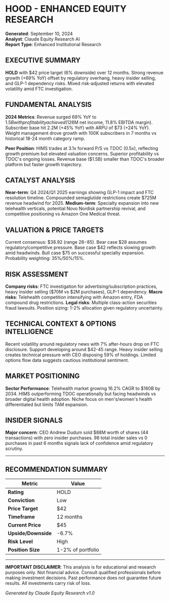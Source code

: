 # **HOOD - ENHANCED EQUITY RESEARCH**

**Generated**: September 10, 2024  
**Analyst**: Claude Equity Research AI  
**Report Type**: Enhanced Institutional Research

## EXECUTIVE SUMMARY
**HOLD** with $42 price target (6% downside) over 12 months. Strong revenue growth (+69% YoY) offset by regulatory overhang, heavy insider selling, and GLP-1 dependency risks. Mixed risk-adjusted returns with elevated volatility amid FTC investigation.

## FUNDAMENTAL ANALYSIS
**2024 Metrics**: Revenue surged 69% YoY to $1.5B with profitability achieved ($126M net income, 11.8% EBITDA margin). Subscriber base hit 2.2M (+45% YoY) with ARPU of $73 (+24% YoY). Weight management drove growth with 100K subscribers in 7 months vs historical 18-24 month category ramp.

**Peer Position**: HIMS trades at 3.1x forward P/S vs TDOC (0.5x), reflecting growth premium but elevated valuation concerns. Superior profitability vs TDOC's ongoing losses. Revenue base ($1.5B) smaller than TDOC's broader platform but faster growth trajectory.

## CATALYST ANALYSIS
**Near-term**: Q4 2024/Q1 2025 earnings showing GLP-1 impact and FTC resolution timeline. Compounded semaglutide restrictions create $725M revenue headwind for 2025.
**Medium-term**: Specialty expansion into new telehealth verticals, potential Novo Nordisk partnership revival, and competitive positioning vs Amazon One Medical threat.

## VALUATION & PRICE TARGETS
Current consensus: $38.92 (range $28-$85). Bear case $28 assumes regulatory/competitive pressure. Base case $42 reflects slowing growth amid headwinds. Bull case $75 on successful specialty expansion. Probability weighting: 35%/50%/15%.

## RISK ASSESSMENT
**Company risks**: FTC investigation for advertising/subscription practices, heavy insider selling ($70M vs $2M purchases), GLP-1 dependency. **Macro risks**: Telehealth competition intensifying with Amazon entry, FDA compound drug restrictions. **Legal risks**: Multiple class-action securities fraud lawsuits. Position sizing: 1-2% allocation given regulatory uncertainty.

## TECHNICAL CONTEXT & OPTIONS INTELLIGENCE
Recent volatility around regulatory news with 7% after-hours drop on FTC disclosure. Support developing around $42-45 range. Heavy insider selling creates technical pressure with CEO disposing 59% of holdings. Limited options flow data suggests cautious institutional sentiment.

## MARKET POSITIONING
**Sector Performance**: Telehealth market growing 16.2% CAGR to $160B by 2034. HIMS outperforming TDOC operationally but facing headwinds vs broader digital health adoption. Niche focus on men's/women's health differentiated but limits TAM expansion.

## INSIDER SIGNALS
**Major concern**: CEO Andrew Dudum sold $88M worth of shares (44 transactions) with zero insider purchases. 98 total insider sales vs 0 purchases in past 6 months signals lack of confidence amid regulatory scrutiny.

---

## RECOMMENDATION SUMMARY

| Metric | Value |
|--------|-------|
| **Rating** | HOLD |
| **Conviction** | Low |
| **Price Target** | $42 |
| **Timeframe** | 12 months |
| **Current Price** | $45 |
| **Upside/Downside** | -6.7% |
| **Risk Level** | High |
| **Position Size** | 1-2% of portfolio |

---

**IMPORTANT DISCLAIMER**: This analysis is for educational and research purposes only. Not financial advice. Consult qualified professionals before making investment decisions. Past performance does not guarantee future results. All investments carry risk of loss.

*Generated by Claude Equity Research v1.0*